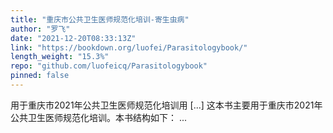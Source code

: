 ```yaml
---
title: "重庆市公共卫生医师规范化培训-寄生虫病"
author: "罗飞"
date: "2021-12-20T08:33:13Z"
link: "https://bookdown.org/luofei/Parasitologybook/"
length_weight: "15.3%"
repo: "github.com/luofeicq/Parasitologybook"
pinned: false
---
```


用于重庆市2021年公共卫生医师规范化培训用 [...] 这本书主要用于重庆市2021年公共卫生医师规范化培训。本书结构如下： ...
